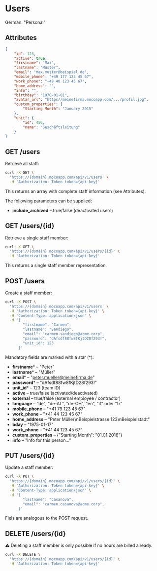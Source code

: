 # Users
German: "Personal"

## Attributes

```json
{
    "id": 123,
    "active": true,
    "firstname": "Max",
    "lastname": "Muster",
    "email": "max.muster@beispiel.de",
    "mobile_phone": "+49 177 123 45 67",
    "work_phone": "+49 40 123 45 67",
    "home_address": "",
    "info": "",
    "birthday": "1970-01-01",
    "avatar_url": "https//meinefirma.mocoapp.com/.../profil.jpg",
    "custom_properties": {
        "Starting Month": "January 2015"
    },
    "unit": {
        "id": 456,
        "name": "Geschäftsleitung"
    }
}
```

## GET /users

Retrieve all staff:

```bash
curl -X GET \
  'https://{domain}.mocoapp.com/api/v1/users' \
  -H 'Authorization: Token token={api-key}'
```

This returns an array with complete staff information (see Attributes).

The following parameters can be supplied:

* **include_archived** – true/false (deactivated users)

## GET /users/{id}

Retrieve a single staff member:

```bash
curl -X GET \
  'https://{domain}.mocoapp.com/api/v1/users/{id}' \
  -H 'Authorization: Token token={api-key}'
```

This returns a single staff member representation.

## POST /users

Create a staff member:

```bash
curl -X POST \
  'https://{domain}.mocoapp.com/api/v1/users' \
  -H 'Authorization: Token token={api-key}' \
  -H 'Content-Type: application/json' \
  -d '{
        "firstname": "Carmen",
        "lastname": "Sandiego",
        "email": "carmen.sandiego@acme.corp",
        "password": "dAfsdf88fw8fKjtD28f293!",
        "unit_id": 123
      }'
```

Mandatory fields are marked with a star (*):

* **firstname*** – "Peter"
* **lastname*** – "Müller"
* **email*** – "peter.mueller@meinefirma.de"
* **password*** – "dAfsdf88fw8fKjtD28f293!"
* **unit_id*** – 123 (team ID)
* **active** – true/false (activated/deactivated)
* **external** – true/false (external employee / contractor)
* **language** – "de", "de-AT", "de-CH", "en", "it" oder "fr"
* **mobile_phone** – "+41 79 123 45 67"
* **work_phone** – "+41 44 123 45 67"
* **home_address** – "Peter Müller\nBeispielstrasse 123\nBeispielstadt"
* **bday** – "1975-01-17"
* **work_phone** – "+41 44 123 45 67"
* **custom_properties** – {"Starting Month": "01.01.2016"}
* **info** – "Info for this person..."

## PUT /users/{id}

Update a staff member:

```bash
curl -X PUT \
  'https://{domain}.mocoapp.com/api/v1/users/{id}' \
  -H 'Authorization: Token token={api-key}' \
  -H 'Content-Type: application/json' \
  -d '{
        "lastname": "Casanova",
        "email": "carmen.casanova@acme.corp",
      }'
```

Fiels are analogous to the POST request.

## DELETE /users/{id}

⚠ Deleting a staff member is only possible if no hours are billed already.

```bash
curl -X DELETE \
  'https://{domain}.mocoapp.com/api/v1/users/{id}' \
  -H 'Authorization: Token token={api-key}'
```
